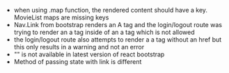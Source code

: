 - when using .map function, the rendered content should have a key. MovieList maps are missing keys
- Nav.Link from bootstrap renders an A tag and the login/logout route was trying to render an a tag inside of an a tag which is not allowed
- the login/logout route also attempts to render a a tag without an href but this only results in a warning and not an error
- "<Media>" is not available in latest version of react bootstrap
- Method of passing state with link is different
